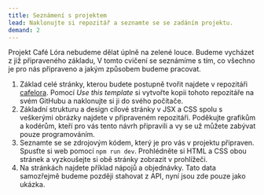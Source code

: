 ```yaml
---
title: Seznámení s projektem
lead: Naklonujte si repozitář a seznamte se se zadáním projektu.
demand: 2
---
```


Projekt Café Lóra nebudeme dělat úplně na zelené louce. Budeme vycházet z již připraveného základu, V tomto cvičení se seznámíme s tím, co všechno je pro nás připraveno a jakým způsobem budeme pracovat.

1. Základ celé stránky, kterou budete postupně tvořit najdete v repozitáři [cafelora](https://github.com/Czechitas-podklady-WEB/cafelora). Pomocí _Use this template_ si vytvořte kopii tohoto repozitáře na svém GitHubu a naklonujte si ji do svého počítače.
1. Základní strukturu a design cílové stránky v JSX a CSS spolu s veškerými obrázky najdete v připraveném repozitáři. Poděkujte grafikům a kodérům, kteří pro vás tento návrh připravili a vy se už můžete zabývat pouze programováním.
1. Seznamte se se zdrojovým kódem, který je pro vás v projektu připraven. Spusťte si web pomocí `npm run dev`. Prohlédněte si HTML a CSS obou stránek a vyzkoušejte si obě stránky zobrazit v prohlížeči.
1. Na stránkách najdete příklad nápojů a objednávky. Tato data samozřejmě budeme později stahovat z API, nyní jsou zde pouze jako ukázka.
